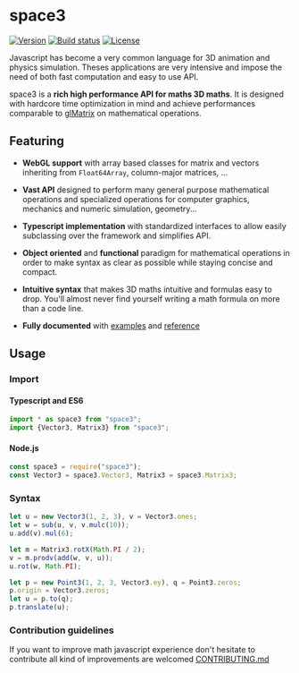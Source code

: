 # space3

[![Version](https://img.shields.io/npm/v/space3.svg?style=flat-square)](https://www.npmjs.com/package/space3)
[![Build status](https://img.shields.io/travis/samiBendou/space3.svg?style=flat-square)](https://travis-ci.org/samiBendou/space3)
[![License](https://img.shields.io/npm/l/space3.svg?style=flat-square)](https://www.npmjs.com/package/space3)

Javascript has become a very common language for 3D animation and physics simulation.
Theses applications are very intensive and impose the need of both fast computation and 
easy to use API.


space3 is a **rich high performance API for maths 3D maths**. It is designed
with hardcore time optimization in mind and achieve performances comparable to [glMatrix](http://glmatrix.net/) on
mathematical operations.

## Featuring

- **WebGL support** with array based classes for matrix and vectors inheriting from `Float64Array`, column-major matrices, ...

- **Vast API** designed to perform many general purpose mathematical operations and specialized operations 
for computer graphics, mechanics and numeric simulation, geometry...

- **Typescript implementation** with standardized interfaces to allow easily subclassing over the framework and 
simplifies API.

- **Object oriented** and **functional** paradigm for mathematical operations in order to make syntax as clear as possible
while staying concise and compact.

- **Intuitive syntax** that makes 3D maths intuitive and formulas easy to drop. You'll almost never find yourself
writing a math formula on more than a code line.

- **Fully documented** with [examples]() and [reference]()

## Usage

### Import
#### Typescript and ES6

```typescript
import * as space3 from "space3";
import {Vector3, Matrix3} from "space3";
```
#### Node.js
```js
const space3 = require("space3");
const Vector3 = space3.Vector3, Matrix3 = space3.Matrix3;
```

### Syntax

```js
let u = new Vector3(1, 2, 3), v = Vector3.ones;
let w = sub(u, v, v.mulc(10));
u.add(v).mul(6);

let m = Matrix3.rotX(Math.PI / 2);
v = m.prodv(add(w, v, u));
u.rot(w, Math.PI);

let p = new Point3(1, 2, 3, Vector3.ey), q = Point3.zeros;
p.origin = Vector3.zeros;
let u = p.to(q);
p.translate(u);
```

### Contribution guidelines

If you want to improve math javascript experience
don't hesitate to contribute all kind of improvements are welcomed [CONTRIBUTING.md](https://github.com/samiBendou/space3/blob/master/CONTRIBUTING.md)